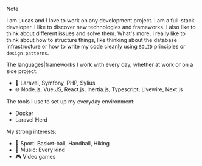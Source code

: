 > [!NOTE]  
> I am Lucas and I love to work on any development project. I am a full-stack developer. I like to discover new technologies and frameworks. I also like to think about different issues and solve them. What's more, I really like to think about how to structure things, like thinking about the database infrastructure or how to write my code cleanly using `SOLID` principles or `design patterns`.

The languages|frameworks I work with every day, whether at work or on a side project:
- 🐘 Laravel, Symfony, PHP, Sylius
- 🌐 Node.js, Vue.JS, React.js, Inertia.js, Typescript, Livewire, Next.js

The tools I use to set up my everyday environment:
- Docker
- Laravel Herd

My strong interests:
- 🎽 Sport: Basket-ball, Handball, Hiking
- 🎵 Music: Every kind
- 🎮 Video games
